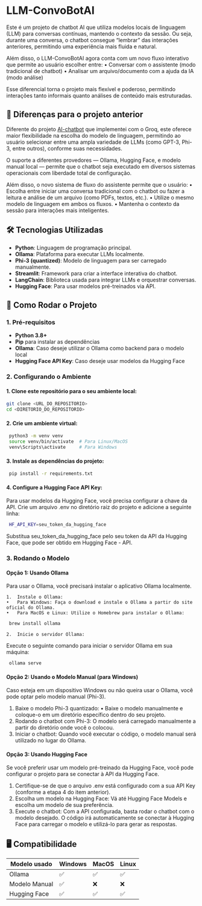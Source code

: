 # LLM-ConvoBotAI

Este é um projeto de chatbot AI que utiliza modelos locais de linguagem (LLM) para conversas contínuas, mantendo o contexto da sessão. Ou seja, durante uma conversa, o chatbot consegue “lembrar” das interações anteriores, permitindo uma experiência mais fluida e natural.

Além disso, o LLM-ConvoBotAI agora conta com um novo fluxo interativo que permite ao usuário escolher entre:
• Conversar com o assistente (modo tradicional de chatbot)
• Analisar um arquivo/documento com a ajuda da IA (modo análise)

Esse diferencial torna o projeto mais flexível e poderoso, permitindo interações tanto informais quanto análises de conteúdo mais estruturadas.

## 🧠 Diferenças para o projeto anterior

Diferente do projeto [AI-chatbot](https://github.com/Abiscula/AI-chatbot) que implementei com o Groq, este oferece maior flexibilidade na escolha do modelo de linguagem, permitindo ao usuário selecionar entre uma ampla variedade de LLMs (como GPT-3, Phi-3, entre outros), conforme suas necessidades.

O suporte a diferentes provedores — Ollama, Hugging Face, e modelo manual local — permite que o chatbot seja executado em diversos sistemas operacionais com liberdade total de configuração.

Além disso, o novo sistema de fluxo do assistente permite que o usuário:
• Escolha entre iniciar uma conversa tradicional com o chatbot ou fazer a leitura e análise de um arquivo (como PDFs, textos, etc.).
• Utilize o mesmo modelo de linguagem em ambos os fluxos.
• Mantenha o contexto da sessão para interações mais inteligentes.

## 🛠 Tecnologias Utilizadas

- **Python**: Linguagem de programação principal.
- **Ollama**: Plataforma para executar LLMs localmente.
- **Phi-3 (quantized)**: Modelo de linguagem para ser carregado manualmente.
- **Streamlit**: Framework para criar a interface interativa do chatbot.
- **LangChain**: Biblioteca usada para integrar LLMs e orquestrar conversas.
- **Hugging Face**: Para usar modelos pré-treinados via API.

## 🚀 Como Rodar o Projeto

### 1. Pré-requisitos

- **Python 3.8+**
- **Pip** para instalar as dependências
- **Ollama**: Caso deseje utilizar o Ollama como backend para o modelo local
- **Hugging Face API Key**: Caso deseje usar modelos da Hugging Face

### 2. Configurando o Ambiente

#### 1. Clone este repositório para o seu ambiente local:

```bash
git clone <URL_DO_REPOSITORIO>
cd <DIRETORIO_DO_REPOSITORIO>
```

#### 2. Crie um ambiente virtual:

```bash
 python3 -m venv venv
 source venv/bin/activate  # Para Linux/MacOS
 venv\Scripts\activate     # Para Windows
```

#### 3. Instale as dependências do projeto:

```bash
 pip install -r requirements.txt
```

#### 4. Configure a Hugging Face API Key:

Para usar modelos da Hugging Face, você precisa configurar a chave da API. Crie um arquivo .env no diretório raiz do projeto e adicione a seguinte linha:

```bash
 HF_API_KEY=seu_token_da_hugging_face
```

Substitua seu_token_da_hugging_face pelo seu token da API da Hugging Face, que pode ser obtido em Hugging Face - API.

### 3. Rodando o Modelo

#### Opção 1: Usando Ollama

Para usar o Ollama, você precisará instalar o aplicativo Ollama localmente.

    1.	Instale o Ollama:
    •	Para Windows: Faça o download e instale o Ollama a partir do site oficial do Ollama.
    •	Para MacOS e Linux: Utilize o Homebrew para instalar o Ollama:

```bash
 brew install ollama
```

    2.	Inicie o servidor Ollama:

Execute o seguinte comando para iniciar o servidor Ollama em sua máquina:

```bash
 ollama serve
```

#### Opção 2: Usando o Modelo Manual (para Windows)

Caso esteja em um dispositivo Windows ou não queira usar o Ollama, você pode optar pelo modelo manual (Phi-3).

1. Baixe o modelo Phi-3 quantizado:
   • Baixe o modelo manualmente e coloque-o em um diretório específico dentro do seu projeto.
2. Rodando o chatbot com Phi-3:
   O modelo será carregado manualmente a partir do diretório onde você o colocou.
3. Iniciar o chatbot:
   Quando você executar o código, o modelo manual será utilizado no lugar do Ollama.

#### Opção 3: Usando Hugging Face

Se você preferir usar um modelo pré-treinado da Hugging Face, você pode configurar o projeto para se conectar à API da Hugging Face.

1. Certifique-se de que o arquivo .env está configurado com a sua API Key (conforme a etapa 4 do item anterior).
2. Escolha um modelo na Hugging Face:
   Vá até Hugging Face Models e escolha um modelo de sua preferência.
3. Execute o chatbot:
   Com a API configurada, basta rodar o chatbot com o modelo desejado. O código irá automaticamente se conectar à Hugging Face para carregar o modelo e utilizá-lo para gerar as respostas.

## 🖥️ Compatibilidade

| Modelo usado  | Windows | MacOS | Linux |
| ------------- | ------- | ----- | ----- |
| Ollama        | ✅      | ✅    | ✅    |
| Modelo Manual | ✅      | ❌    | ❌    |
| Hugging Face  | ✅      | ✅    | ✅    |
